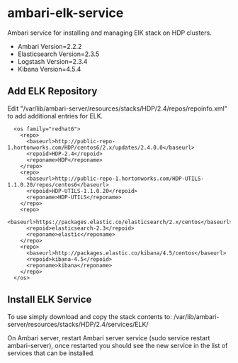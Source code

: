 # ambari-elk-service 

Ambari service for installing and managing ElK stack on HDP clusters.

- Ambari Version=2.2.2
- Elasticsearch Version=2.3.5
- Logstash Version=2.3.4
- Kibana Version=4.5.4

## Add ELK Repository

Edit "/var/lib/ambari-server/resources/stacks/HDP/2.4/repos/repoinfo.xml" to add additional <repo> entries for ELK.

```
  <os family="redhat6">
    <repo>
      <baseurl>http://public-repo-1.hortonworks.com/HDP/centos6/2.x/updates/2.4.0.0</baseurl>
      <repoid>HDP-2.4</repoid>
      <reponame>HDP</reponame>
    </repo>
    <repo>
      <baseurl>http://public-repo-1.hortonworks.com/HDP-UTILS-1.1.0.20/repos/centos6</baseurl>
      <repoid>HDP-UTILS-1.1.0.20</repoid>
      <reponame>HDP-UTILS</reponame>
    </repo>
    <repo>
      <baseurl>https://packages.elastic.co/elasticsearch/2.x/centos</baseurl>
      <repoid>elasticsearch-2.3</repoid>
      <reponame>elastic</reponame>
    </repo>
    <repo>
      <baseurl>http://packages.elastic.co/kibana/4.5/centos</baseurl>
      <repoid>kibana-4.5</repoid>
      <reponame>kibana</reponame>
    </repo>
  </os>
```

## Install ELK Service
To use simply download and copy the stack contents to: /var/lib/ambari-server/resources/stacks/HDP/2.4/services/ELK/

On Ambari server, restart Ambari server service (sudo service restart ambari-server), once restarted you should see the new service in the list of services that can be installed.
